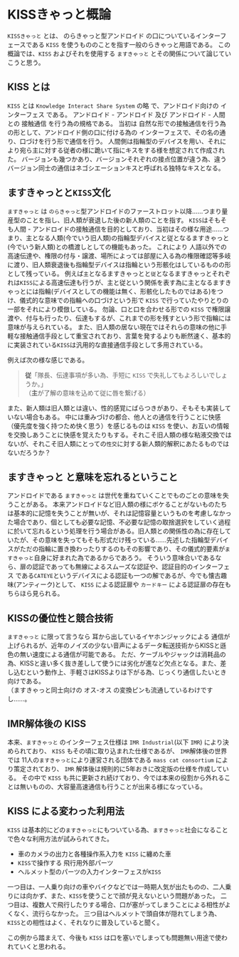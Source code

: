 # KISSきゃっと概論

`KISSきゃっと` とは、 のらきゃっと型アンドロイド の口についているインターフェースである `KISS` を使うもののことを指す一般のらきゃっと用語である。
この概論では、`KISS` およびそれを使用する `ますきゃっと` とその関係について論じていこうと思う。

## KISS とは

`KISS` とは `Knowledge Interact Share System` の略 で、アンドロイド向けの インターフェス である。
アンドロイド - アンドロイド 及び アンドロイド - 人間 との 接触通信 を行う為の規格である。
当初は 自然な形での接触通信を行う為の形として、アンドロイド側の口に付ける為の インターフェスで、その名の通り、口づけを行う形で通信を行う。 人間側は指輪型のデバイスを用い、それにより宛ら主に対する従者の様に跪いて指にキスをする様を想定されて作成された。
バージョンも幾つかあり、バージョンそれぞれの接点位置が違う為、違うバージョン同士の通信はネゴシエーションキスと呼ばれる独特なキスとなる。

## ますきゃっとと`KISS`文化

`ますきゃっと` は `のらきゃっと`型アンドロイドのファーストロット以降……つまり量産型のことを指し、旧人類が衰退した後の新人類のことを指す。
`KISS`はそもそも人間 - アンドロイドの接触通信を目的としており、当初はその様な用途……つまり、主となる人類(今でいう旧人類)の指輪型デバイスと従となるますきゃっと(今でいう新人類)との橋渡しとしての機能もあった。
これにより 人語以外での高速伝達や、権限の付与・譲渡、場所によっては部屋に入る為の権限確認等多岐に渡り、旧人類衰退後も指輪型デバイスは指輪という形骸化はしているものの形として残っている。
例えば`主`となるますきゃっとと`従`となるますきゃっとそれぞれは`KISS`による高速伝達も行うが、主と従という関係を表す為に主となるますきゃっとには指輪(デバイスとしての機能は無く、形骸化したものではある)をつけ、儀式的な意味での指輪への口づけという形で `KISS` で行っていたやりとりの一部をそれにより模倣している。
勿論、口と口を合わせる形での `KISS` で権限譲渡や、付与も行ったり、伝達もするが、これまでの形を残すという形で指輪には意味が与えられている。
また、旧人類の居ない現在ではそれらの意味の他に手軽な接触通信手段として重宝されており、言葉を発するよりも断然速く、基本的に実装されている`KISS`は汎用的な直接通信手段として多用されている。

例えば次の様な感じである。

> **従**「隊長、伝達事項が多い為、手短に `KISS` で失礼してもよろしいでしょうか。」\
> （**主**が了解の意味を込めて従に唇を繋げる）

また、新人類は旧人類とは違い、性的感覚にばらつきがあり、そもそも実装していない場合もある。
中には重みづけの都合、他人との通信を行うことに快感（優先度を強く持つため快く思う）を感じるものは `KISS` を使い、お互いの情報を交換しあうことに快感を覚えたりもする。それこそ旧人類の様な粘液交換ではないが、それこそ旧人類にとっての`性交`に対する新人類的解釈にあたるものではないだろうか？

## ますきゃっと と意味を忘れるということ

アンドロイドである `ますきゃっと` は世代を重ねていくことでものごとの意味を失うことがある。
本来アンドロイドなど旧人類の様にボケることがないものたちは基本的に記憶を失うことが無いが、それは記憶容量というものを考慮しなかった場合であり、個としても必要な記憶、不必要な記憶の取捨選択をしていく過程に於いて忘れるという処理を行う場合がある。旧人類との関係性の為に存在していたが、その意味を失ってもそも形式だけ残っている……先述した指輪型デバイスがただの指輪に置き換わったりするのもその影響であり、その儀式的要素が`ますきゃっと`自身に好まれた為であるからであろう。
そういう意味合いであるなら、扉の認証であっても無線によるスムーズな認証や、認証目的のインターフェス である`CATEYE`というデバイスによる認証も一つの解であるが、今でも懐古趣味(アンティーク)として、 `KISS` による認証扉や `カードキー` による認証扉の存在もちらほら見られる。

## KISSの優位性と競合技術

`ますきゃっと` に限って言うなら 耳から出しているイヤホンジャックによる 通信が上げられるが、近年のノイズの少ない音声によるデータ転送技術からKISSと遜色の無い速度による通信が可能である。
ただ、ケーブルやジャックは消耗品の為、KISSと違い多く抜き差しして使うには劣化が進など欠点となる。また、差し込むという動作上、手軽さはKISSよりは下がる為、じっくり通信したいとき向けである。\
（ますきゃっと同士向けの オス-オス の変換ピンも流通しているわけですし……。

## IMR解体後の KISS

本来、`ますきゃっと` のインターフェス仕様は `IMR Industrial`(以下 `IMR`) により決められており、 `KISS` もその頃に取り込まれた仕様であるが、 `IMR`解体後の世界では 11人の`ますきゃっと`により運営される団体である `mass cat consortium` により策定されており、 `IMR` 解体後は規則的に5年おきに改定版の仕様を作成している。
その中で `KISS` も共に更新され続けており、今では本来の役割から外れることは無いものの、大容量高速通信も行うことが出来る様になっている。

## KISS による変わった利用法

`KISS` は基本的にどの`ますきゃっと`にもついている為、`ますきゃっと`社会になることで色々な利用方法が試みられてきた。

* 車のカメラの出力と各種操作系入力を `KISS` に纏めた車
* `KISS`で操作する 飛行用外部パーツ
* ヘルメット型のパーツの入力インターフェスが`KISS`

一つ目は、一人乗り向けの車やバイクなどでは一時期人気が出たものの、二人乗りには向かず、また、`KISS`を使うことで顔が見えないという問題があった。
二つ目は、複数人で飛行したりする場合、口が塞がってしまうことによる相性がよくなく、流行らなかった。
三つ目はヘルメットで頭自体が隠れてしまう為、`KISS`との相性はよく、それなりに普及していると聞く。

この例から踏まえて、今後も `KISS` は口を塞いでしまっても問題無い用途で使われていくと思われる。
